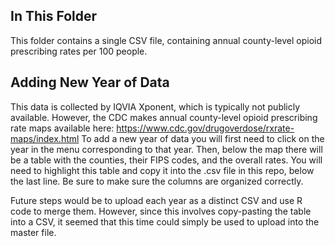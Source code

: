 ## In This Folder

This folder contains a single CSV file, containing annual county-level opioid prescribing rates per 100 people. 

## Adding New Year of Data

This data is collected by IQVIA Xponent, which is typically not publicly available. However, the CDC makes annual county-level opioid prescribing rate maps available here: https://www.cdc.gov/drugoverdose/rxrate-maps/index.html
To add a new year of data you will first need to click on the year in the menu corresponding to that year. Then, below the map there will be a table with the counties, their FIPS codes, and the overall rates.
You will need to highlight this table and copy it into the .csv file in this repo, below the last line. Be sure to make sure the columns are organized correctly. 

Future steps would be to upload each year as a distinct CSV and use R code to merge them. However, since this involves copy-pasting the table into a CSV, it seemed that this time could
simply be used to upload into the master file.
